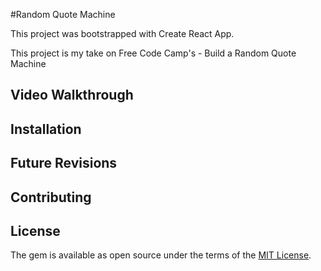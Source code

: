 #Random Quote Machine

This project was bootstrapped with Create React App.

This project is my take on Free Code Camp's - Build a Random Quote Machine


## Video Walkthrough
<!-- My video walkthrough of -->

## Installation
<!-- This app requires Ruby 2.3.1, Rake, and Sinatra.

Once you have Ruby 2.3.1 and Rails 5.1.4 installed,

* ```fork https://github.com/christinetran825/tea-crate & clone locally```
* ```cd tea-crate from your local directory```
* ```bundle install``` (requires shotgun to run localhost server)
* ```rake db:migrate```
* run ```shotgun```
* open browser to ```http://localhost:9393```
* Click ```Sign up!``` to start your tea adventure.ß -->

## Future Revisions
<!-- Future inclusion of:
 * More imagery, colors, and styles
 * More details for Art of Tea, History of Tea, Tea Customs, Etiquettes, and Resources
 * Updates to include Rails and jQuery for an improved user experience. -->

## Contributing
<!-- Bug reports and pull requests are welcome on GitHub at https://github.com/christinetran825/tea-crate. This project is intended to be a safe, welcoming space for collaboration, and contributors are expected to adhere to the [Contributor Covenant](http://contributor-covenant.org) code of conduct. -->

## License
The gem is available as open source under the terms of the [MIT License](http://opensource.org/licenses/MIT).
